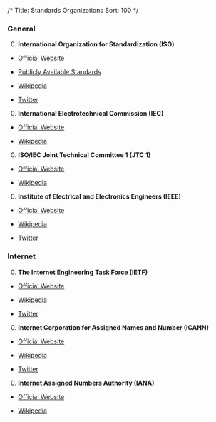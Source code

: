 /*
Title: Standards Organizations
Sort: 100
*/

### General

0. **International Organization for Standardization (ISO)**

  * [Official Website](https://www.iso.org/home.html)

  * [Publicly Available Standards](http://standards.iso.org/ittf/PubliclyAvailableStandards/index.html)

  * [Wikipedia](https://en.wikipedia.org/wiki/International_Organization_for_Standardization)

  * [Twitter](https://twitter.com/isostandards)

0. **International Electrotechnical Commission (IEC)**

  * [Official Website](http://www.iec.ch/)

  * [Wikipedia](https://en.wikipedia.org/wiki/International_Electrotechnical_Commission)

0. **ISO/IEC Joint Technical Committee 1 (JTC 1)**

  * [Official Website](https://www.iso.org/isoiec-jtc-1.html)

  * [Wikipedia](https://en.wikipedia.org/wiki/ISO/IEC_JTC_1)

0. **Institute of Electrical and Electronics Engineers (IEEE)**

  * [Official Website](https://www.ieee.org/index.html)

  * [Wikipedia](https://en.wikipedia.org/wiki/Institute_of_Electrical_and_Electronics_Engineers)

  * [Twitter](https://twitter.com/IEEEorg)

### Internet

0. **The Internet Engineering Task Force (IETF)**

  * [Official Website](https://www.ietf.org/)

  * [Wikipedia](https://en.wikipedia.org/wiki/Internet_Engineering_Task_Force)

  * [Twitter](https://twitter.com/ietf)

0. **Internet Corporation for Assigned Names and Number (ICANN)**

  * [Official Website](https://www.icann.org/)

  * [Wikipedia](https://en.wikipedia.org/wiki/ICANN)

  * [Twitter](https://twitter.com/ICANN)

0. **Internet Assigned Numbers Authority (IANA)**

  * [Official Website](https://www.iana.org/)

  * [Wikipedia](https://en.wikipedia.org/wiki/Internet_Assigned_Numbers_Authority)
